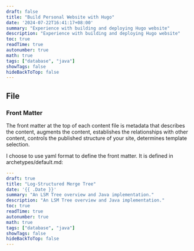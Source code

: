 ```yaml
---
draft: false
title: "Build Personal Website with Hugo"
date: '2024-07-22T16:41:17+08:00'
summary: "Experience with building and deploying Hugo website"
description: "Experience with building and deploying Hugo website"
toc: true
readTime: true
autonumber: true
math: true
tags: ["database", "java"]
showTags: false
hideBackToTop: false
---
```

## File
### Front Matter
The front matter at the top of each content file is metadata that describes the content, augments the content, establishes the relationships with other content, controls the published structure of your site, determines template selection.

I choose to use yaml format to define the front matter. It is defined in archetypes/default.md:

```yaml
---
draft: true
title: "Log-Structured Merge Tree"
date: '{{ .Date }}'
summary: "An LSM Tree overview and Java implementation."
description: "An LSM Tree overview and Java implementation."
toc: true
readTime: true
autonumber: true
math: true
tags: ["database", "java"]
showTags: false
hideBackToTop: false
---
```
